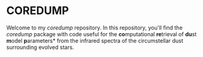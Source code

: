# COREDUMP

Welcome to my *coredump* repository. In this repository, you'll find the *coredump* package with code useful for the **co**mputational **re**trieval of **du**st **m**odel **p**arameters* from the infrared spectra of the circumstellar dust surrounding evolved stars.
